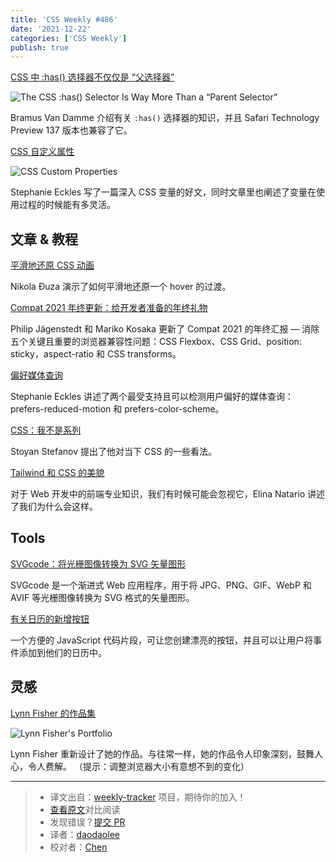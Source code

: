 ```yaml
---
title: 'CSS Weekly #486'
date: '2021-12-22'
categories: ['CSS Weekly']
publish: true
---
```


[CSS 中 :has() 选择器不仅仅是 “父选择器”](./has_selector.md)

![The CSS :has() Selector Is Way More Than a “Parent Selector”](https://css-weekly.com/wp-content/uploads/2021/12/the-css-has-selector-is-way-more-than-a-parent-selector.jpg)

<!--以上是预览信息，图片一张或限制百字左右，前者优先-->
<!-- more -->

Bramus Van Damme 介绍有关 `:has()` 选择器的知识，并且 Safari Technology Preview 137 版本也兼容了它。

[CSS 自定义属性](./cutsom_properties.md)

![CSS Custom Properties](https://css-weekly.com/wp-content/uploads/2021/12/css-custom-properties.jpg)

Stephanie Eckles 写了一篇深入 CSS 变量的好文，同时文章里也阐述了变量在使用过程的时候能有多灵活。

## 文章 & 教程

[平滑地还原 CSS 动画](https://pragmaticpineapple.com/smoothly-reverting-css-animations/?utm_source=CSS-Weekly&utm_campaign=Issue-486&utm_medium=web)

Nikola Đuza 演示了如何平滑地还原一个 hover 的过渡。

[Compat 2021 年终更新：给开发者准备的年终礼物](https://web.dev/compat2021-holiday-update/?utm_source=CSS-Weekly&utm_campaign=Issue-486&utm_medium=web)

Philip Jägenstedt 和 Mariko Kosaka 更新了 Compat 2021 的年终汇报 — 消除五个关键且重要的浏览器兼容性问题：CSS Flexbox、CSS Grid、position: sticky，aspect-ratio 和 CSS transforms。

[偏好媒体查询](https://12daysofweb.dev/2021/preference-queries/?utm_source=CSS-Weekly&utm_campaign=Issue-486&utm_medium=web)

Stephanie Eckles 讲述了两个最受支持且可以检测用户偏好的媒体查询：prefers-reduced-motion 和 prefers-color-scheme。

[CSS：我不是系列](https://calendar.perfplanet.com/2021/css-me-not/?utm_source=CSS-Weekly&utm_campaign=Issue-486&utm_medium=web)

Stoyan Stefanov 提出了他对当下 CSS 的一些看法。

[Tailwind 和 CSS 的美貌](https://thoughtbot.com/blog/tailwind-and-the-femininity-of-css?utm_source=CSS-Weekly&utm_campaign=Issue-486&utm_medium=web)

对于 Web 开发中的前端专业知识，我们有时候可能会忽视它，Elina Natario 讲述了我们为什么会这样。

## Tools

[SVGcode：将光栅图像转换为 SVG 矢量图形](https://web.dev/svgcode/?utm_source=CSS-Weekly&utm_campaign=Issue-486&utm_medium=web)

SVGcode 是一个渐进式 Web 应用程序，用于将 JPG、PNG、GIF、WebP 和 AVIF 等光栅图像转换为 SVG 格式的矢量图形。

[有关日历的新增按钮](https://jekuer.github.io/add-to-calendar-button/?utm_source=CSS-Weekly&utm_campaign=Issue-486&utm_medium=web)

一个方便的 JavaScript 代码片段，可让您创建漂亮的按钮，并且可以让用户将事件添加到他们的日历中。

## 灵感

[Lynn Fisher 的作品集](https://lynnandtonic.com/?utm_source=CSS-Weekly&utm_campaign=Issue-486&utm_medium=web)

![Lynn Fisher's Portfolio](https://css-weekly.com/wp-content/uploads/2021/12/lynnandtonic.png)

Lynn Fisher 重新设计了她的作品。与往常一样，她的作品令人印象深刻，鼓舞人心，令人费解。 （提示：调整浏览器大小有意想不到的变化）

---

> -   译文出自：[weekly-tracker](https://github.com/FEDarling/weekly-tracker) 项目，期待你的加入！
> -   [查看原文](https://css-weekly.com/issue-486/)对比阅读
> -   发现错误？[提交 PR](https://github.com/FEDarling/weekly-tracker/blob/main/weeklys/css_weekly/486/README.md)
> -   译者：[daodaolee](https://github.com/daodaolee)
> -   校对者：[Chen](https://github.com/LilyChenlin)
